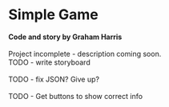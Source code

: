 # Simple Game

<b>Code and story by Graham Harris</b>\
\
Project incomplete - description coming soon.
\
TODO - write storyboard\
\
TODO - fix JSON? Give up?\
\
TODO - Get buttons to show correct info

